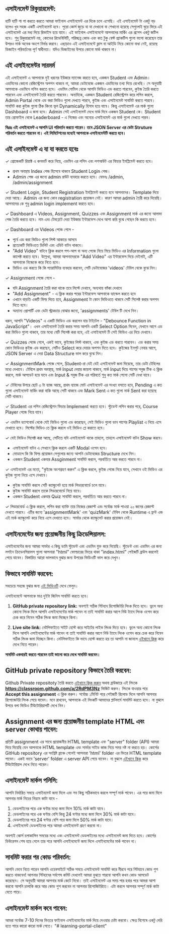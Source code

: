 ## এসাইনমেন্ট রিকুয়ারমেন্ট:

হাটি হাটি পা পা করতে করতে আমরা ফাইনাল এসাইনমেন্ট এর দিকে চলে এসেছি। এই এসাইনমেন্ট টা একটু বড় হলেও খুব সহজ একটি এসাইনমেন্ট হবে। পুরো কোর্স জুড়ে যা যা দেখানো বা শেখানো হয়েছে সেগুলোই ঘুরে ফিরে এই এসাইনমেন্ট এর মধ্য দিয়ে রিভাইস হয়ে যাবে। এই ফাইনাল এসাইনমেন্টে আপনাদের মার্কিং এর প্রসেস একটু জটিল হবে। শুধু রিকুয়ারমেন্ট নয়, কোডের রিডেবিলিটি, পরিচ্ছন্ন কোড এবং কত টুকু বেস্ট প্র্যাকটিস গুলো ফলো করেছেন তার উপরও মার্ক অনেক অংশে নির্ভর করবে। এছাড়াও এই এসাইনমেন্টে ক্লাস বা আইডি নিয়ে কোনো বাধা নেই, রয়েছে ডিজাইন পরিবর্তনের পূর্ণ স্বাধীনতা। যদিও ডিজাইনের উপরে কোনো মার্ক থাকবে না।

## এই এসাইনমেন্টর সারমর্ম

এই এসাইনমেন্ট এ আপনাকে দুই ধরনের ইউজার ম্যানেজ করতে হবে, একজন Student এবং Admin। এডমিনের কোনো রেজিস্ট্রেশন অপশন থাকবে না, আমরা ডেটাবেজে একজন এডমিনের তথ্য দিয়ে রেখেছি। সে অনুযায়ী আপনাকে এডমিনে লগিন করতে হবে। এডমিন পোর্টাল থেকে আপনি ভিডিও এড করতে পারবেন, কুইজ তৈরি করতে পারবেন এবং এসাইনমেন্ট তৈরি করতে পারবেন। অন্যদিকে, একজন Student রেজিস্ট্রেশন করে লগিন করলে, Admin Portal থেকে এড করা ভিডিও গুলো দেখতে পারবে, কুইজ এবং এসাইনমেন্ট সাবমিট করতে পারবে। সাবমিট করা কুইজ গুলো ঠিক কিংবা ভূল Dynamically হিসাব হয়ে যাবে। কিন্তু এসাইনমেন্ট এর মার্ক গুলো Dashboard এ জমা হবে। Admin সেই এসাইনমেন্ট দেখে মার্ক দিবে একজন Student কে। Student তার প্রোফাইল থেকে Leaderboard - এ নিজের এবং অন্যের এসাইনমেন্ট এর মার্ক গুলো দেখতে পারব।

**বিঃদ্রঃ এই এসাইনমেন্ট এ আপনি UI পরিবর্তন করতে পারেন। তবে JSON Server এর ডেটা Struture পরিবর্তন করতে পারবেন না। এই লিমিটেশনের মধ্যেই আপনাকে এসাইনমেন্টটি করতে হবে।**

## এই এসাইনমেন্ট এ যা যা করতে হবেঃ

✓ প্রোজেকটি রিয়াক্ট এ কনভার্ট করে নিয়ে, এডমিন এর লগিন এবং লগআউট এর ফিচার ইমপ্লিমেন্ট করতে হবে।

- প্রথম অবস্থায় Index পেজ হিসেবে থাকবে Student Login পেজ।
- Admin পেজ এর জন্যে admin রাউট ব্যবহার করতে হবে। যেমনঃ /admin, /admin/assignment

✓ Student Login, Student Registration ইমপ্লিমেন্ট করতে হবে আপনাদের। Template দিয়ে দেয়া আছে। Admin এর জন্য কোন registration প্রয়োজন নেই। কারণ আমরা admin তৈরী করে দিয়েছি। আপনাদের কে শুধু admin login implement করতে হবে।

✓ Dashboard এ Videos, Assignment, Quizzes এবং Assignment মার্ক এর জন্যে আলাদা পেজ তৈরি করতে হবে। নাম এবং টেমপ্লেটে দেয়া ইউজার ইন্টারফেস দেখে আশা করি বুঝে গেছেন কি করতে হবে।

✓ Dashboard এর Videos পেজে গেলে -

- পূর্বে এড করা ভিডিও গুলো লিস্ট আকারে আসবে
- প্রত্যেকটি ভিডিওতে ডিলিট এবং এডিট বাটন থাকবে।
- "Add Video" বাটনে ক্লিক করলে পপ-আপ বা অন্য পেজে নিয়ে গিয়ে ভিডিও এর Information গুলো কালেক্ট করতে হবে। উল্লেখ্য, আমরা আপনাদেরকে "Add Video" এর ইন্টারফেস দিয়ে দেইনাই, এটি আপনাকে নিজেকে করে নিতে হবে।
- ভিডিও এড করতে কি কি প্যারামিটার ব্যবহার করবেন, সেটি ডেটাবেজের 'videos' টেবিল থেকে বুঝে নিন।

✓ Assignment পেজে গেলে -

- যদি Assignment তৈরি করা থাকে তবে লিস্টে দেখাবে, অন্যথায় ফাঁকা দেখাবে
- "Add Assignment" - এ ক্লিক করার পরের ইন্টারফেস আপনাকে হ্যান্ডেল করতে হবে
- এখানে বাড়তি একটি ফিল্ড দিতে হবে, Assignment টা কোন ভিডিওতে থাকবে সেটি সিলেক্ট করার অপশন দিতে হবে।
- অন্যান্য প্রোপার্টি এবং ডেটা স্ট্রাকচার বোঝার জন্যে, 'assignments' টেবিল টি দেখে নিন।

ধরুন, আপনি "Videos" এ একটি ভিডিও এড করলেন যার টাইটেল - "Debounce Function in JavaScript"। এখন এসাইনমেন্ট তৈরি করার সময় আপনি একটি Select Option দিবেন, যেখানে আগে এড করা ভিডিও গুলো থাকবে, তার মধ্যে যেটি সিলেক্ট করা হবে, এই এসাইনমেন্ট টি সেই ভিডিও এর নিচে দেখাবে।

✓ Quizzes পেজে গেলে, একই ভাবে, কুইজের লিস্ট থাকবে, এবং কুইজ এড করতে পারবেন। এড করার সময় কোন ভিডিওর কুইজ এড করছেন, সেটিও Select করে দেয়ার অপশন দিতে হবে। কুইজের ইনপুট নেবার আগে, JSON Server এ দেয়া Data Structure ভাল করে বুঝে নিন।

✓ AssignmentMark পেজে গেলে, Student-রা যেই যেই এসাইনমেন্ট জমা দিয়েছে, তার ডেটা টেবিলের মধ্যে দেখাবে। টেবিলে প্রথম অবস্থায়, মার্ক Input দেয়ার জায়গা থাকবে, মার্ক Input দিয়ে পাশের সবুজ টিক এ ক্লিক করলে, মার্ক আপডেট হয়ে যাবে এবং Input & সবুজ টিক এর পরিবর্তে শুধু কত মার্ক পেলো সেটি দেখা যাবে।

✓ টেবিলের উপরে ছোট ৩ টা ব্যাজ আছে, প্রথম ব্যাজে মোট এসাইনমেন্ট এর সংখ্যা বসাতে হবে, Pending এ কত গুলো এসাইনমেন্ট মার্কিং করা বাকি আছে সেটি থাকবে এবং Mark Sent এ কত গুলো মার্ক Sent করা হয়েছে সেটি থাকবে।

✓ Student এর লগিন রেজিস্ট্রেশন ফিচার Implement করতে হবে। স্টুডেন্ট লগিন করার পরে, Course Player পেজে নিয়ে যাবে।

✓ এডমিন ড্যাশবোর্ড থেকে যেই ভিডিও গুলো এড করেছেন, সেই ভিডিও গুলো ডান পাশের Playlist এ নিয়ে এসে দেখাতে হবে। লিস্টের ভিডিও তে ক্লিক করলে ওই ভিডিও প্লে করাতে হবে।

✓ যেই ভিডিও সিলেক্ট করা আছে, সেটিতে যদি এসাইনমেন্ট থাকে তাহলে, তাহলে এসাইনমেন্ট বাটন Show করবে।

- এসাইনমেন্ট বাটন এ সেখানে ক্লিক করলে একটি Modal ওপেন হবে।
- মোডালে কি কি ফিল্ড প্রয়োজন সেগুলোর জন্যে আপনি ডেটাবেজের Structure দেখে নিন।
- একজন Student একবার Assginment সাবমিট করলে, পরবর্তিতে আর করতে পারবে না।

✓ এসাইনমেন্ট এর মতো, "কুইজে অংশগ্রহণ করুন" এ ক্লিক করলে, কুইজ পেজে নিয়ে যাবে, সেখানে ওই ভিডিও এর কুইজ গুলো নিয়ে এসে দেখাবে।

- কুইজ সাবমিট করলে সেটি ক্যাল্কুলেট হয়ে মার্ক লিডারবোর্ডে চলে যাবে।
- কুইজ সাবমিট করলে তাকে লিডারবোর্ডে নিয়ে যাবে।
- একজন Student একবার Quiz সাবমিট করলে, পরবর্তিতে আর করতে পারবে না।

✓ লিডারবোর্ড এ ক্লিক করলে, লগিন করা ব্যাক্তি তার নিজের রেজাল্ট এবং সর্বোচ্চ মার্ক পাওয়া ২০ জনের রেজাল্ট দেখতে পারবে। এটির জন্যে 'assignmentMark' এবং 'quizMark' টেবিল থেকে Runtime এ ফ্রন্ট এন্ড এই মার্ক ক্যাল্কুলেট করে নিয়ে এসে দেখাতে হবে। সার্ভার থেকে ক্যাল্কুলেট করার প্রয়োজন নেই।

## এসাইনমেন্টের জন্য প্রয়োজনীয় কিছু ক্রিডেন্সিয়ালস:

এসাইনমেন্টের জন্য আমরা সার্ভার এ কিছু ডামি স্টুডেন্ট এবং এডমিন যুক্ত করে দিয়েছি। স্টুডেন্ট এবং এডমিন এর জন্য লগইন ক্রিডেনসিয়ালস গুলো আপনারা "html" ফোল্ডারের ভিতর থাকা "index.html" পেইজটি ব্রাউস করলেই পেয়ে যাবেন। বিস্তারিত আরো ভালভাবে বুঝার জন্য উপরের ভিডিওটি ভাল করে দেখুন।

## কিভাবে সাবমিট করবেন:

সবচেয়ে সহজে বুঝার জন্য [এই ভিডিওটি](https://learnwithsumit.com/courses/think-in-a-redux-way/how-to-submit-assignment) দেখে ফেলুন।

এসাইনমেন্টে আপনাকে মাত্র দুইটা জিনিস সাবমিট করতে হবে।

1. **GitHub private repository link:** অবশ্যই সঠিক গিটহাব রিপোজিটরি লিংক দিতে হবে। ভুলে অন্য কোনো লিংক দিলে আপনি এসাইনমেন্টের মার্ক পাবেন না তাই সাবমিট করার আগে নিউ ট্যাবে লিংক ওপেন করে চেক করে নিবেন সঠিক লিংক জমা দিচ্ছেন কিনা।

2. **Live site link:** নেটলিফাইতে সাইট হোস্ট করে সাইটের লাইভ লিংক দিতে হবে। ভুলে অন্য কোনো লিংক দিলে আপনি এসাইনমেন্টের মার্ক পাবেন না তাই সাবমিট করার আগে নিউ ট্যাবে লিংক ওপেন করে চেক করে নিবেন সঠিক লিংক জমা দিচ্ছেন কিনা। নেটলিফাইতে কি ভাবে হোস্ট করতে হয় তা আপনি না জানলে [এইখানে ক্লিক](https://learnwithsumit.com/courses/think-in-a-redux-way/how-to-submit-assignment) করে দেখে নিতে পারেন।

**সাবমিট একবারই করতে পারবেন তাই ভালো করে দেখে সাবমিট করবেন।**

## GitHub private repository কিভাবে তৈরি করবেন:

Github Private repositoty তৈরি করতে [এইখানে ক্লিক করুন](https://classroom.github.com/a/2RdPM3Nz) অথবা ব্রাউজারে এই লিংকে **https://classroom.github.com/a/2RdPM3Nz** ভিজিট করুন। লিংকে যাওয়ার পরে **Accept this assignment** এ ক্লিক করুন। সর্বোচ্চ ১মিনিট পরে পেইজটি রিলোড দিলে আপনি আপনার রিপোজেটরি লিংক পেয়ে যাবেন। মনে রাখবেন, আপনাকে এই লিংকটি আমাদের প্লাটফর্মে সাবমিট করতে হবে। না বুঝলে উপরে বলা ভিডিও টিউটোরিয়ালটি দেখে নিন।

## Assignment এর জন্য প্রয়োজনীয় template HTML এবং server কোথায় পাবেন:

প্রতিটি assignment এর সাথে প্রয়োজনীয় HTML template এবং "server" folder (API) আমরা দিয়ে দিয়েছি যেন আপনাকে HTML template এবং সার্ভার সাইড কাজ নিয়ে সময় নষ্ট না করতে হয়। কোর্সের GitHub repository এর সংশ্লিষ্ট ব্রাঞ্চে গেলেই আপনারা 'html' folder এর ভিতর HTML template পাবেন। একই ভাবে 'server' folder এ server API পেয়ে যাবেন। না বুঝলে [এইখানে ক্লিক](https://learnwithsumit.com/courses/think-in-a-redux-way/how-to-submit-assignment) করে টিউটোরিয়াল দেখে নিতে পারেন।

## এসাইনমেন্ট মার্কস পলিসি:

আপনি নির্ধারিত সময়ে এসাইনমেন্ট জমা দিলে এবং সব কিছু সঠিকভাবে করলে সম্পূর্ণ মার্ক পাবেন। এর পরে জমা দিলে আপনার মার্ক নিচের নিয়মে কাটা যাবে -

1. ডেডলাইনের পরে এক ঘণ্টার মধ্যে জমা দিলে 10% মার্ক কাটা যাবে।
2. ডেডলাইনের পরে এক ঘণ্টার বেশি কিন্তু 24 ঘণ্টার মধ্যে জমা দিলে 30% মার্ক কাটা যাবে।
3. ডেডলাইনের পরে 24 ঘণ্টার বেশি পরে জমা দিলে 50% মার্ক কাটা যাবে।
4. এসাইনমেন্ট ডেডলাইনের পরে আমরা এসাইনমেন্ট গ্রহণ করবো না।

অবশ্যই কোর্স চলাকালিন সময়ের মধ্যে এবং এসাইনমেন্ট ডেডলাইনের মধ্যে এসাইনমেন্ট জমা দিতে হবে। কোর্সের ডিউরেশন শেষ হয়ে গেলে তার পরে আপনি এসাইনমেন্টে জমা দিলে এসাইনমেন্টের মার্ক পাবেন না।

## সাবমিট করার পর কোড পরিবর্তন:

আপনি ভেবে নিতে পারেন আপনি ওয়েবসাইটে সঠিক সময়ে এসাইনমেন্ট সাবমিট করে নীরবে পরে গিটহাবে কোড পুশ করতে থাকবেন! আপনার গিটহাবের সর্বশেষ কমিট দেখলেই আমরা বুঝতে পারবো আপনি কখন কোড আপডেট করেছেন। সে অনুযায়ী আমরা আপনার মার্ক কেটে নিবো। তাই এসাইনমেন্ট এর সময় পার হবার পরে আমরা আশা করবো আপনি চালাকি করে আর কোড পুশ করবেন না আপনার রিপোজিটরিতে। এটা করলে আপনার সম্পূর্ণ মার্ক কাটা যেতে পারে।

## এসাইনমেন্ট মার্কস কবে পাবেন:

আমরা সর্বোচ্চ 7-10 দিনের ভিতরে ফাইনাল এসাইনমেন্টের মার্ক দিয়ে দেওয়ার চেষ্টা করবো। ক্ষেত্র বিশেষে একটু দেরি হতে পারে কারো কারো মার্ক পেতে।
"# learning-portal-client" 
